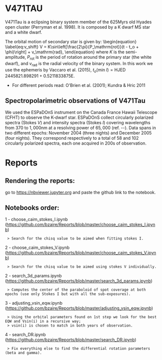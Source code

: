 # V471TAU

V471Tau is a eclipsing binary system member of the $625\mathrm{Myrs}$ old Hyades open cluster (Perryman et al. 1998). It is composed by a K dwarf MS star and a white dwarf.

The orbital motion of secondary star is given by:
\begin{equation} \label{eq:v_shift}
    V = K\sin\left[\frac{2\pi}{P_\mathrm{rot}}(t - t_o + \phi)\right] + v_\mathrm{rad},
\end{equation} where $K$ is the semi-amplitude, $P_\mathrm{rot}$ is the period of rotation around the primary star (the white dwarf), and $v_\mathrm{rad}$ is the radial velocity of the binary system. In this work we use the ephemeris by Vaccaro et al. (2015), $t_o(\mathrm{min} \; I) = \mathrm{HJED}\; 2445821.898291 + 0.5211833875\mathrm{E}$.

- For different periods read: O'Brien et al. (2001); Kundra \& Hric 2011

## Spectropolarimetric observations of V471Tau 

We used the ESPaDOnS instrument on the Canada France Hawaii Telescope (CFHT) to observe the K-dwarf star. ESPaDOnS collect circularly polarized spectra (Stokes $V$) and intensity spectra (Stokes $I$) covering wavelengths from $370$ to $1,000\mathrm{nm}$ at a resolving power of $65,000$ (ref. --). Data spans in two different epochs: November 2004 (three nights) and December 2005 (four nights). They correspond respectively to a total of 58 and 102 circularly polarized spectra, each one acquired in $200\mathrm{s}$ of observation. 


# Reports

## Rendering the reports:
 go to https://nbviewer.jupyter.org and paste the github link to the notebook.

## Notebooks order:
  1 - choose_caim_stokes_I.ipynb (https://github.com/bzaire/Reports/blob/master/choose_caim_stokes_I.ipynb)
  
     > Search for the chisq value to be aimed when fitting stokes I.
     
  2 - choose_caim_stokes_V.ipynb (https://github.com/bzaire/Reports/blob/master/choose_caim_stokes_V.ipynb)

     > Search for the chisq value to be aimed using stokes V individually.
     
  2 - search_3d_params.ipynb (https://github.com/bzaire/Reports/blob/master/search_3d_params.ipynb)
      
     > Computes the center of the paraboloid of spot coverage at both epochs (use only Stokes I but with all the sub-exposures).  
 
  3 - adjusting_vsin_eqw.ipynb (https://github.com/bzaire/Reports/blob/master/adjusting_vsin_eqw.ipynb)
     
     > Using the orbital parameters found on 1st step we look for the best EQW and Vsin(i) in a recursive way;
     > vsin(i) is chosen to match in both years of observation.  
  
  4 - search_DR.ipynb (https://github.com/bzaire/Reports/blob/master/search_DR.ipynb)
     
     > Fix everything else to find the differential rotation parameters (beta and gamma).
  
